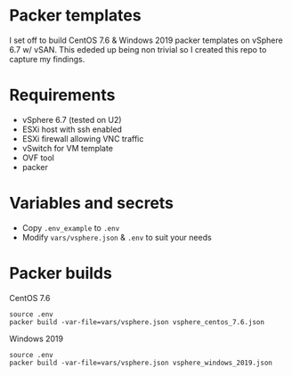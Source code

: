 # Packer templates

I set off to build CentOS 7.6 & Windows 2019 packer templates on vSphere 6.7 w/ vSAN. This ededed up being non trivial so I created this repo to capture my findings.

# Requirements

- vSphere 6.7 (tested on U2)
- ESXi host with ssh enabled
- ESXi firewall allowing VNC traffic
- vSwitch for VM template
- OVF tool
- packer

# Variables and secrets

- Copy `.env_example` to `.env`
- Modify `vars/vsphere.json` & `.env` to suit your needs

# Packer builds

CentOS 7.6
```
source .env
packer build -var-file=vars/vsphere.json vsphere_centos_7.6.json
```

Windows 2019
```
source .env
packer build -var-file=vars/vsphere.json vsphere_windows_2019.json
```
